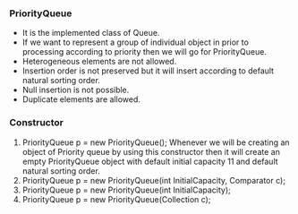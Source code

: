 
### PriorityQueue

- It is the implemented class of Queue.
- If we want to represent a group of individual object in prior to processing according to priority then we will go for PriorityQueue.
- Heterogeneous elements are not allowed.
- Insertion order is not preserved but it will insert according to default natural sorting order.
- Null insertion is not possible.
- Duplicate elements are allowed.


### Constructor

1. PriorityQueue p = new PriorityQueue();
 Whenever we will be creating an object of Priority queue by using this constructor then it will create an empty PriorityQueue object with default initial capacity 11 and default natural sorting order.
2.  PriorityQueue p = new PriorityQueue(int InitialCapacity, Comparator c);
3. PriorityQueue p = new PriorityQueue(int InitialCapacity);
4. PriorityQueue p = new PriorityQueue(Collection c);